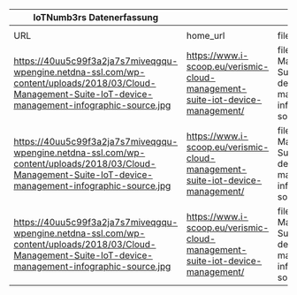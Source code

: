 |IoTNumb3rs Datenerfassung|||||||||||
| ---- | ---- | ---- | ---- | ---- | ---- | ---- | ---- | ---- | ---- | ---- |
||||||||||||
|URL|home_url|filename|device_class|device_count|market_class|market_volume|prognosis_year|publication_year|authorship_class|Dropbox folder|
|https://40uu5c99f3a2ja7s7miveqgqu-wpengine.netdna-ssl.com/wp-content/uploads/2018/03/Cloud-Management-Suite-IoT-device-management-infographic-source.jpg|https://www.i-scoop.eu/verismic-cloud-management-suite-iot-device-management/|file9_Cloud-Management-Suite-IoT-device-management-infographic-source.jpg|Generic IoT|20000000000|||2020|unknown|Company|JinlinHolic/20181116-2100|
|https://40uu5c99f3a2ja7s7miveqgqu-wpengine.netdna-ssl.com/wp-content/uploads/2018/03/Cloud-Management-Suite-IoT-device-management-infographic-source.jpg|https://www.i-scoop.eu/verismic-cloud-management-suite-iot-device-management/|file9_Cloud-Management-Suite-IoT-device-management-infographic-source.jpg|||invest.|1.34E+11|2022|unknown|Company|JinlinHolic/20181116-2100|
|https://40uu5c99f3a2ja7s7miveqgqu-wpengine.netdna-ssl.com/wp-content/uploads/2018/03/Cloud-Management-Suite-IoT-device-management-infographic-source.jpg|https://www.i-scoop.eu/verismic-cloud-management-suite-iot-device-management/|file9_Cloud-Management-Suite-IoT-device-management-infographic-source.jpg|||value|6.25E+12|2025|unknown|Company|JinlinHolic/20181116-2100|
